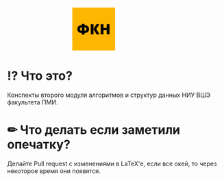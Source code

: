 <style>
    img {
        width: 100px;
        margin-left: calc(50% - 100px);
    }
</style>

![Лого ФКН](.github/fcs_logo.webp)

# ⁉ Что это?
Конспекты второго модуля алгоритмов и структур данных НИУ ВШЭ факультета ПМИ.

# ✏ Что делать если заметили опечатку?
Делайте Pull request с изменениями в LaTeX'е, если все окей, то через некоторое время они появятся.
